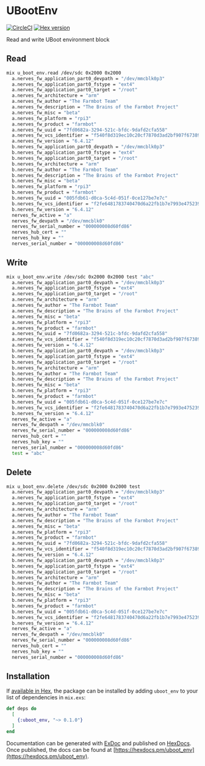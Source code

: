 # UBootEnv

[![CircleCI](https://circleci.com/gh/nerves-project/uboot_env.svg?style=svg)](https://circleci.com/gh/nerves-project/uboot_env)
[![Hex version](https://img.shields.io/hexpm/v/uboot_env.svg "Hex version")](https://hex.pm/packages/uboot_env)

Read and write UBoot environment block

## Read

```bash
mix u_boot_env.read /dev/sdc 0x2000 0x2000
  a.nerves_fw_application_part0_devpath = "/dev/mmcblk0p3"
  a.nerves_fw_application_part0_fstype = "ext4"
  a.nerves_fw_application_part0_target = "/root"
  a.nerves_fw_architecture = "arm"
  a.nerves_fw_author = "The Farmbot Team"
  a.nerves_fw_description = "The Brains of the Farmbot Project"
  a.nerves_fw_misc = "beta"
  a.nerves_fw_platform = "rpi3"
  a.nerves_fw_product = "farmbot"
  a.nerves_fw_uuid = "7fd0682a-3294-521c-bfdc-9dafd2cfa558"
  a.nerves_fw_vcs_identifier = "f540f8d319ec10c20cf7870d3ad2bf907f67389d"
  a.nerves_fw_version = "6.4.12"
  b.nerves_fw_application_part0_devpath = "/dev/mmcblk0p3"
  b.nerves_fw_application_part0_fstype = "ext4"
  b.nerves_fw_application_part0_target = "/root"
  b.nerves_fw_architecture = "arm"
  b.nerves_fw_author = "The Farmbot Team"
  b.nerves_fw_description = "The Brains of the Farmbot Project"
  b.nerves_fw_misc = "beta"
  b.nerves_fw_platform = "rpi3"
  b.nerves_fw_product = "farmbot"
  b.nerves_fw_uuid = "005fdb61-d0ca-5c4d-051f-0ce127be7e7c"
  b.nerves_fw_vcs_identifier = "f2fe6481783740470d6a22fb1b7e7993e475239f"
  b.nerves_fw_version = "6.4.12"
  nerves_fw_active = "a"
  nerves_fw_devpath = "/dev/mmcblk0"
  nerves_fw_serial_number = "000000008d60fd86"
  nerves_hub_cert = ""
  nerves_hub_key = ""
  nerves_serial_number = "000000008d60fd86"
```

## Write

```bash
mix u_boot_env.write /dev/sdc 0x2000 0x2000 test "abc"
  a.nerves_fw_application_part0_devpath = "/dev/mmcblk0p3"
  a.nerves_fw_application_part0_fstype = "ext4"
  a.nerves_fw_application_part0_target = "/root"
  a.nerves_fw_architecture = "arm"
  a.nerves_fw_author = "The Farmbot Team"
  a.nerves_fw_description = "The Brains of the Farmbot Project"
  a.nerves_fw_misc = "beta"
  a.nerves_fw_platform = "rpi3"
  a.nerves_fw_product = "farmbot"
  a.nerves_fw_uuid = "7fd0682a-3294-521c-bfdc-9dafd2cfa558"
  a.nerves_fw_vcs_identifier = "f540f8d319ec10c20cf7870d3ad2bf907f67389d"
  a.nerves_fw_version = "6.4.12"
  b.nerves_fw_application_part0_devpath = "/dev/mmcblk0p3"
  b.nerves_fw_application_part0_fstype = "ext4"
  b.nerves_fw_application_part0_target = "/root"
  b.nerves_fw_architecture = "arm"
  b.nerves_fw_author = "The Farmbot Team"
  b.nerves_fw_description = "The Brains of the Farmbot Project"
  b.nerves_fw_misc = "beta"
  b.nerves_fw_platform = "rpi3"
  b.nerves_fw_product = "farmbot"
  b.nerves_fw_uuid = "005fdb61-d0ca-5c4d-051f-0ce127be7e7c"
  b.nerves_fw_vcs_identifier = "f2fe6481783740470d6a22fb1b7e7993e475239f"
  b.nerves_fw_version = "6.4.12"
  nerves_fw_active = "a"
  nerves_fw_devpath = "/dev/mmcblk0"
  nerves_fw_serial_number = "000000008d60fd86"
  nerves_hub_cert = ""
  nerves_hub_key = ""
  nerves_serial_number = "000000008d60fd86"
  test = "abc"
```

## Delete

```bash
mix u_boot_env.delete /dev/sdc 0x2000 0x2000 test
  a.nerves_fw_application_part0_devpath = "/dev/mmcblk0p3"
  a.nerves_fw_application_part0_fstype = "ext4"
  a.nerves_fw_application_part0_target = "/root"
  a.nerves_fw_architecture = "arm"
  a.nerves_fw_author = "The Farmbot Team"
  a.nerves_fw_description = "The Brains of the Farmbot Project"
  a.nerves_fw_misc = "beta"
  a.nerves_fw_platform = "rpi3"
  a.nerves_fw_product = "farmbot"
  a.nerves_fw_uuid = "7fd0682a-3294-521c-bfdc-9dafd2cfa558"
  a.nerves_fw_vcs_identifier = "f540f8d319ec10c20cf7870d3ad2bf907f67389d"
  a.nerves_fw_version = "6.4.12"
  b.nerves_fw_application_part0_devpath = "/dev/mmcblk0p3"
  b.nerves_fw_application_part0_fstype = "ext4"
  b.nerves_fw_application_part0_target = "/root"
  b.nerves_fw_architecture = "arm"
  b.nerves_fw_author = "The Farmbot Team"
  b.nerves_fw_description = "The Brains of the Farmbot Project"
  b.nerves_fw_misc = "beta"
  b.nerves_fw_platform = "rpi3"
  b.nerves_fw_product = "farmbot"
  b.nerves_fw_uuid = "005fdb61-d0ca-5c4d-051f-0ce127be7e7c"
  b.nerves_fw_vcs_identifier = "f2fe6481783740470d6a22fb1b7e7993e475239f"
  b.nerves_fw_version = "6.4.12"
  nerves_fw_active = "a"
  nerves_fw_devpath = "/dev/mmcblk0"
  nerves_fw_serial_number = "000000008d60fd86"
  nerves_hub_cert = ""
  nerves_hub_key = ""
  nerves_serial_number = "000000008d60fd86"
```

## Installation

If [available in Hex](https://hex.pm/docs/publish), the package can be installed
by adding `uboot_env` to your list of dependencies in `mix.exs`:

```elixir
def deps do
  [
    {:uboot_env, "~> 0.1.0"}
  ]
end
```

Documentation can be generated with [ExDoc](https://github.com/elixir-lang/ex_doc)
and published on [HexDocs](https://hexdocs.pm). Once published, the docs can
be found at [https://hexdocs.pm/uboot_env](https://hexdocs.pm/uboot_env).

